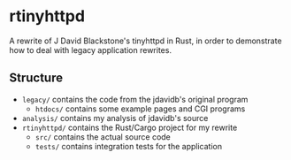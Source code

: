 # rtinyhttpd
A rewrite of J David Blackstone's tinyhttpd in Rust, in order to demonstrate
how to deal with legacy application rewrites.

## Structure
+ `legacy/` contains the code from the jdavidb's original program
    + `htdocs/` contains some example pages and CGI programs
+ `analysis/` contains my analysis of jdavidb's source
+ `rtinyhttpd/` contains the Rust/Cargo project for my rewrite
    + `src/` contains the actual source code
    + `tests/` contains integration tests for the application
